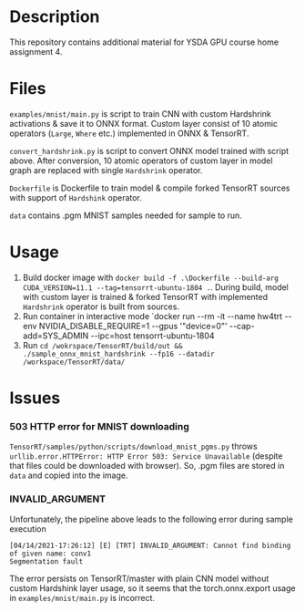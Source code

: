 # Description

This repository contains additional material for YSDA GPU course home assignment 4.

# Files

`examples/mnist/main.py` is script to train CNN with custom Hardshrink activations & save it to ONNX format. Custom layer consist of 10 atomic operators (`Large`, `Where` etc.) implemented in ONNX & TensorRT.

`convert_hardshrink.py` is script to convert ONNX model trained with script above. After conversion, 10 atomic operators of custom layer in model graph are replaced with single `Hardshrink` operator.

`Dockerfile` is Dockerfile to train model & compile forked TensorRT sources with support of `Hardshink` operator.

`data` contains .pgm MNIST samples needed for sample to run.

# Usage

1. Build docker image with `docker build -f .\Dockerfile --build-arg CUDA_VERSION=11.1 --tag=tensorrt-ubuntu-1804 .`. During build, model with custom layer is trained & forked TensorRT with implemented `Hardshrink` operator is built from sources.
2. Run container in interactive mode `docker run --rm -it --name hw4trt --env NVIDIA_DISABLE_REQUIRE=1 --gpus '"device=0"' --cap-add=SYS_ADMIN --ipc=host tensorrt-ubuntu-1804
3. Run `cd /wokrspace/TensorRT/build/out && ./sample_onnx_mnist_hardshrink --fp16 --datadir /workspace/TensorRT/data/`

# Issues

### 503 HTTP error for MNIST downloading

`TensorRT/samples/python/scripts/download_mnist_pgms.py` throws `urllib.error.HTTPError: HTTP Error 503: Service Unavailable` (despite that files could be downloaded with browser).
So, .pgm files are stored in `data` and copied into the image.

### INVALID_ARGUMENT

Unfortunately, the pipeline above leads to the following error during sample execution

    [04/14/2021-17:26:12] [E] [TRT] INVALID_ARGUMENT: Cannot find binding of given name: conv1
    Segmentation fault

The error persists on TensorRT/master with plain CNN model without custom Hardshink layer usage, so it seems that the torch.onnx.export usage in `examples/mnist/main.py` is incorrect.
